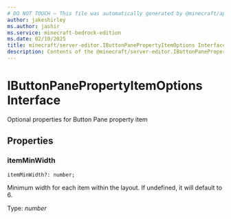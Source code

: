 ```yaml
---
# DO NOT TOUCH — This file was automatically generated by @minecraft/api-docs-generator, to report problems file an issue at https://github.com/Mojang/minecraft-scripting-libraries
author: jakeshirley
ms.author: jashir
ms.service: minecraft-bedrock-edition
ms.date: 02/10/2025
title: minecraft/server-editor.IButtonPanePropertyItemOptions Interface
description: Contents of the @minecraft/server-editor.IButtonPanePropertyItemOptions class.
---
```

# IButtonPanePropertyItemOptions Interface

Optional properties for Button Pane property item

## Properties

### **itemMinWidth**
`itemMinWidth?: number;`

Minimum width for each item within the layout. If undefined, it will default to 6.

Type: *number*
